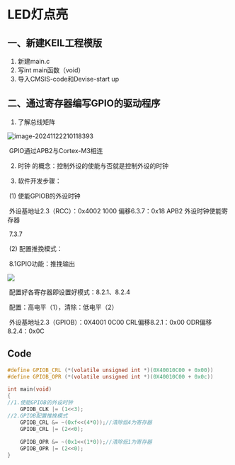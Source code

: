 # LED灯点亮

## 一、新建KEIL工程模版

1. 新建main.c
2. 写int main函数（void）
3. 导入CMSIS-code和Devise-start up

## 二、通过寄存器编写GPIO的驱动程序

1. 了解总线矩阵

![image-20241122210118393](C:\Users\dynke\AppData\Roaming\Typora\typora-user-images\image-20241122210118393.png)

​		GPIO通过APB2与Cortex-M3相连

2. 时钟 的概念：控制外设的使能与否就是控制外设的时钟

3. 软件开发步骤：

​		(1) 使能GPIOB的外设时钟

​				外设基地址2.3（RCC）：0x4002 1000     偏移6.3.7：0x18    APB2 外设时钟使能寄存器

​				7.3.7

​		(2) 配置推挽模式：

​				8.1GPIO功能：推挽输出

![](C:\Users\dynke\AppData\Roaming\Typora\typora-user-images\image-20241122212028050.png)

​				配置好各寄存器即设置好模式：8.2.1、8.2.4

​						配置：高电平（1），清除：低电平（2）

​				外设基地址2.3（GPIOB）：0X4001 0C00     CRL偏移8.2.1：0x00    ODR偏移8.2.4：0x0C

## Code

``` c
#define GPIOB_CRL (*(volatile unsigned int *)(0X40010C00 + 0x00))
#define GPIOB_OPR (*(volatile unsigned int *)(0X40010C00 + 0x0c))

int main(void)
{
//1.使能GPIOB的外设时钟
	GPIOB_CLK |= (1<<3);
//2.GPIOB配置推挽模式
	GPIOB_CRL &= ~(0xf<<(4*0));//清除低4为寄存器
	GPIOB_CRL |= (2<<0);
	
	GPIOB_OPR &= ~(0x1<<(1*0));//清除低1为寄存器
	GPIOB_OPR |= (2<<0);
}
```

